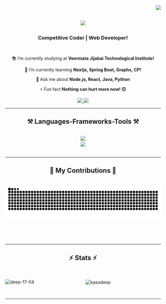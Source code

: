 <img align="right" src="https://visitor-badge.laobi.icu/badge?page_id=kasodeep.kasodeep" />

<h1 align="center">
    <img src="https://readme-typing-svg.herokuapp.com/?font=SpaceMono&size=35&center=true&vCenter=true&width=500&height=70&duration=4000&lines=Hi+There!+👋;+This+is+Deep+🚀!;+ Competitive+Coder+✊🏻;" />
</h1>

<h3 align="center">Competitive Coder | Web Developer!</h3>

<br/>

<div align="center">
 
 📚 I’m currently studying at **Veermata Jijabai Technological Institute!**
 
 🌱 I’m currently learning **Nextjs, Spring Boot, Graphs, CP!**

💬 Ask me about **Node.js, React, Java, Python**

⚡ Fun fact **Nothing can hurt more now! 🙃**

 </div>

 <div align="center"> 
  <a href="mailto:deepkasodariya44@gmail.com">
    <img src="https://img.shields.io/badge/Gmail-333333?style=for-the-badge&logo=gmail&logoColor=red" />
  </a>
  <a href="https://linkedin.com/in/deep-kasodariya" target="_blank">
    <img src="https://img.shields.io/badge/LinkedIn-0077B5?style=for-the-badge&logo=linkedin&logoColor=white" target="_blank" />
  </a>
</div>

<hr/>
 
<h2 align="center">⚒️ Languages-Frameworks-Tools ⚒️</h2>
<br/>
<div align="center">
    <img src="https://skillicons.dev/icons?i=java,javascript,python,react,html,css,vscode,tailwind" />
</br>
    <img src="https://skillicons.dev/icons?i=spring,nodejs,express,mysql,mongodb,postman,github,git,graphql" /><br>
</div>

<br/>
<hr/>

<div align="center">
  <h2>🐍 My Contributions 🐍</h2>
  <br>
  <img alt="Snake Eating my Contributions" src="https://raw.githubusercontent.com/kasodeep/kasodeep/output/github-contribution-grid-snake.svg" />
  
  <br/><br/><br/>
</div>

<hr/>

<h2 align="center">⚡ Stats ⚡</h2>
<br>
<div align=center>
 <p><img align="left" src="https://github-readme-stats.vercel.app/api/top-langs?username=kasodeep&show_icons=true&locale=en&layout=compact&theme=react" alt="deep-17-04" /></p> 
<p>&nbsp;<img align="center" src="https://github-readme-stats.vercel.app/api?username=kasodeep&show_icons=true&locale=en&theme=react" alt="kasodeep" /></p>
</div>

<br/>

<hr/>
